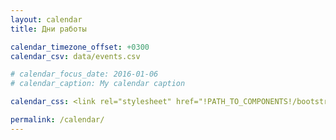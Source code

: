 ```yaml
---
layout: calendar
title: Дни работы

calendar_timezone_offset: +0300
calendar_csv: data/events.csv

# calendar_focus_date: 2016-01-06
# calendar_caption: My calendar caption

calendar_css: <link rel="stylesheet" href="!PATH_TO_COMPONENTS!/bootstrap-calendar/css/calendar.css">

permalink: /calendar/
---
```



